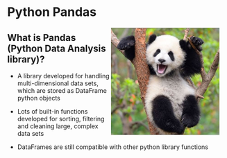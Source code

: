 # Python Pandas 

<img align="right" src="/Lesson7Pandas/Images/panda.jpg" width="250px" style="padding-right: 15px">

## What is Pandas (Python Data Analysis library)?

* A library developed for handling multi-dimensional data sets, which are stored as DataFrame python objects

* Lots of built-in functions developed for sorting, filtering and cleaning large, complex data sets 

* DataFrames are still compatible with other python library functions
